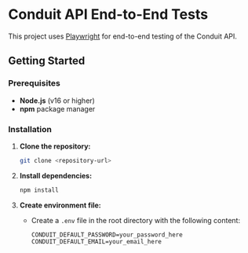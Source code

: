 # Conduit API End-to-End Tests

This project uses [Playwright](https://playwright.dev/) for end-to-end testing of the Conduit API.

## Getting Started

### Prerequisites

- **Node.js** (v16 or higher)
- **npm** package manager

### Installation

1. **Clone the repository:**
    ```bash
    git clone <repository-url>
    ```

2. **Install dependencies:**
    ```bash
    npm install
    ```

3. **Create environment file:**
    - Create a `.env` file in the root directory with the following content:
      ```
      CONDUIT_DEFAULT_PASSWORD=your_password_here
      CONDUIT_DEFAULT_EMAIL=your_email_here
      ```

